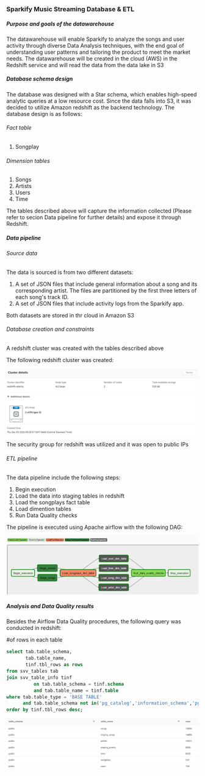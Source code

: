 ### Sparkify Music Streaming Database & ETL

##### Purpose and goals of the datawarehouse
The datawarehouse will enable Sparkify to analyze the songs and user activity through diverse Data Analysis techniques, with the end goal of understanding user patterns and tailoring the product to meet the market needs.
The datawarehouse will be created in the cloud (AWS) in the Redshift service and will read the data from the data lake in S3

##### Database schema design
The database was designed with a Star schema, which enables high-speed analytic queries at a low resource cost. Since the data falls into S3, it was decided to utilize Amazon redshift as the backend technology. The database design is as follows:

###### Fact table
1. Songplay

###### Dimension tables
1. Songs
2. Artists
3. Users
4. Time

The tables described above will capture the information collected (Please refer to secion Data pipeline for further details) and expose it through Redshift.

##### Data pipeline

###### Source data
The data is sourced is from two different datasets:

1. A set of JSON files that include general information about a song and its corresponding artist. The files are partitioned by the first three letters of each song's track ID. 
2. A set of JSON files that include activity logs from the Sparkify app.

Both datasets are stored in thr cloud in Amazon S3

###### Database creation and constraints

A redshift cluster was created with the tables described above

The following redshift cluster was created:

![redshift_cluster](/cluster.png)

The security group for redshift was utilized and it was open to public IPs

###### ETL pipeline

The data pipeline include the following steps:

1. Begin execution
2. Load the data into staging tables in redshift
3. Load the songplays fact table
4. Load dimention tables
5. Run Data Quality checks

The pipeline is executed using Apache airflow with the following DAG:

![airflow_dag](/dag.png)

##### Analysis and Data Quality results

Besides the Airflow Data Quality procedures, the following query was conducted in redshift:

#of rows in each table

```sql
select tab.table_schema,
       tab.table_name,
       tinf.tbl_rows as rows
from svv_tables tab
join svv_table_info tinf
          on tab.table_schema = tinf.schema
          and tab.table_name = tinf.table
where tab.table_type = 'BASE TABLE'
      and tab.table_schema not in('pg_catalog','information_schema','pg_internal')
order by tinf.tbl_rows desc;
```

![numberrows](/number_rows.png)
